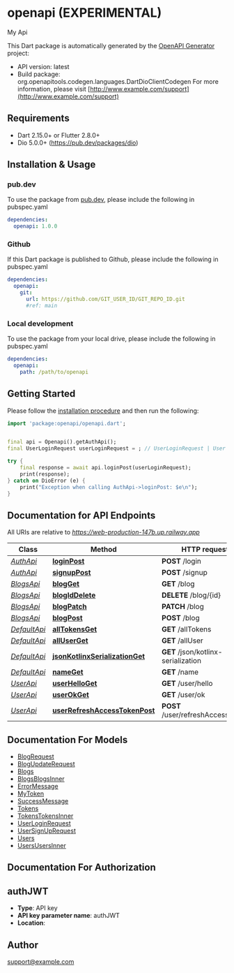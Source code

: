 # openapi (EXPERIMENTAL)
My Api

This Dart package is automatically generated by the [OpenAPI Generator](https://openapi-generator.tech) project:

- API version: latest
- Build package: org.openapitools.codegen.languages.DartDioClientCodegen
For more information, please visit [http://www.example.com/support](http://www.example.com/support)

## Requirements

* Dart 2.15.0+ or Flutter 2.8.0+
* Dio 5.0.0+ (https://pub.dev/packages/dio)

## Installation & Usage

### pub.dev
To use the package from [pub.dev](https://pub.dev), please include the following in pubspec.yaml
```yaml
dependencies:
  openapi: 1.0.0
```

### Github
If this Dart package is published to Github, please include the following in pubspec.yaml
```yaml
dependencies:
  openapi:
    git:
      url: https://github.com/GIT_USER_ID/GIT_REPO_ID.git
      #ref: main
```

### Local development
To use the package from your local drive, please include the following in pubspec.yaml
```yaml
dependencies:
  openapi:
    path: /path/to/openapi
```

## Getting Started

Please follow the [installation procedure](#installation--usage) and then run the following:

```dart
import 'package:openapi/openapi.dart';


final api = Openapi().getAuthApi();
final UserLoginRequest userLoginRequest = ; // UserLoginRequest | User with username and password

try {
    final response = await api.loginPost(userLoginRequest);
    print(response);
} catch on DioError (e) {
    print("Exception when calling AuthApi->loginPost: $e\n");
}

```

## Documentation for API Endpoints

All URIs are relative to *https://web-production-147b.up.railway.app*

Class | Method | HTTP request | Description
------------ | ------------- | ------------- | -------------
[*AuthApi*](doc/AuthApi.md) | [**loginPost**](doc/AuthApi.md#loginpost) | **POST** /login | 
[*AuthApi*](doc/AuthApi.md) | [**signupPost**](doc/AuthApi.md#signuppost) | **POST** /signup | 
[*BlogsApi*](doc/BlogsApi.md) | [**blogGet**](doc/BlogsApi.md#blogget) | **GET** /blog | 
[*BlogsApi*](doc/BlogsApi.md) | [**blogIdDelete**](doc/BlogsApi.md#blogiddelete) | **DELETE** /blog/{id} | 
[*BlogsApi*](doc/BlogsApi.md) | [**blogPatch**](doc/BlogsApi.md#blogpatch) | **PATCH** /blog | 
[*BlogsApi*](doc/BlogsApi.md) | [**blogPost**](doc/BlogsApi.md#blogpost) | **POST** /blog | 
[*DefaultApi*](doc/DefaultApi.md) | [**allTokensGet**](doc/DefaultApi.md#alltokensget) | **GET** /allTokens | 
[*DefaultApi*](doc/DefaultApi.md) | [**allUserGet**](doc/DefaultApi.md#alluserget) | **GET** /allUser | 
[*DefaultApi*](doc/DefaultApi.md) | [**jsonKotlinxSerializationGet**](doc/DefaultApi.md#jsonkotlinxserializationget) | **GET** /json/kotlinx-serialization | 
[*DefaultApi*](doc/DefaultApi.md) | [**nameGet**](doc/DefaultApi.md#nameget) | **GET** /name | 
[*UserApi*](doc/UserApi.md) | [**userHelloGet**](doc/UserApi.md#userhelloget) | **GET** /user/hello | 
[*UserApi*](doc/UserApi.md) | [**userOkGet**](doc/UserApi.md#userokget) | **GET** /user/ok | 
[*UserApi*](doc/UserApi.md) | [**userRefreshAccessTokenPost**](doc/UserApi.md#userrefreshaccesstokenpost) | **POST** /user/refreshAccessToken | 


## Documentation For Models

 - [BlogRequest](doc/BlogRequest.md)
 - [BlogUpdateRequest](doc/BlogUpdateRequest.md)
 - [Blogs](doc/Blogs.md)
 - [BlogsBlogsInner](doc/BlogsBlogsInner.md)
 - [ErrorMessage](doc/ErrorMessage.md)
 - [MyToken](doc/MyToken.md)
 - [SuccessMessage](doc/SuccessMessage.md)
 - [Tokens](doc/Tokens.md)
 - [TokensTokensInner](doc/TokensTokensInner.md)
 - [UserLoginRequest](doc/UserLoginRequest.md)
 - [UserSignUpRequest](doc/UserSignUpRequest.md)
 - [Users](doc/Users.md)
 - [UsersUsersInner](doc/UsersUsersInner.md)


## Documentation For Authorization


## authJWT

- **Type**: API key
- **API key parameter name**: authJWT
- **Location**: 


## Author

support@example.com

